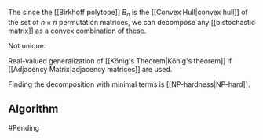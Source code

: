 The since the [[Birkhoff polytope]] $B_n$ is the [[Convex Hull|convex hull]] of the set of $n\times n$ permutation matrices, we can decompose any [[bistochastic matrix]] as a convex combination of these.

Not unique.

Real-valued generalization of [[Kőnig's Theorem|Kőnig's theorem]] if [[Adjacency Matrix|adjacency matrices]] are used.

Finding the decomposition with minimal terms is [[NP-hardness|NP-hard]].
## Algorithm
#Pending 